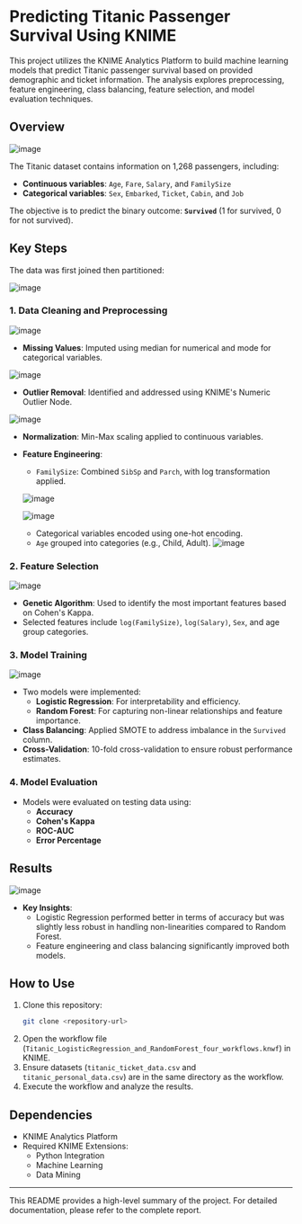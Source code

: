 
# Predicting Titanic Passenger Survival Using KNIME

This project utilizes the KNIME Analytics Platform to build machine learning models that predict Titanic passenger survival based on provided demographic and ticket information. The analysis explores preprocessing, feature engineering, class balancing, feature selection, and model evaluation techniques.

## Overview

![image](https://github.com/user-attachments/assets/402eb761-197d-4109-9170-ece089058f4a)

The Titanic dataset contains information on 1,268 passengers, including:
- **Continuous variables**: `Age`, `Fare`, `Salary`, and `FamilySize`
- **Categorical variables**: `Sex`, `Embarked`, `Ticket`, `Cabin`, and `Job`

The objective is to predict the binary outcome: **`Survived`** (1 for survived, 0 for not survived).



## Key Steps
The data was first joined then partitioned:

![image](https://github.com/user-attachments/assets/e8c7e488-9bf8-4e3c-b47a-c0e42ff78de2)


### 1. Data Cleaning and Preprocessing

![image](https://github.com/user-attachments/assets/347735f0-72f1-46a0-93e4-2503543cb8ba)


- **Missing Values**: Imputed using median for numerical and mode for categorical variables.

![image](https://github.com/user-attachments/assets/f4119426-d220-41d3-8125-25829af842ef)

- **Outlier Removal**: Identified and addressed using KNIME's Numeric Outlier Node.

![image](https://github.com/user-attachments/assets/c687c5d0-2dd9-47c1-b9ce-08add17c78ae)

- **Normalization**: Min-Max scaling applied to continuous variables.

- **Feature Engineering**:
  - `FamilySize`: Combined `SibSp` and `Parch`, with log transformation applied.
  
  ![image](https://github.com/user-attachments/assets/9be310c7-eac3-44e6-b5d4-d79aed159879)

  ![image](https://github.com/user-attachments/assets/7d211cb8-a32e-4297-8167-a03696629b58)

  - Categorical variables encoded using one-hot encoding.
  - `Age` grouped into categories (e.g., Child, Adult).
  ![image](https://github.com/user-attachments/assets/7147e380-59f1-401e-8992-a35b2627f1fd)


### 2. Feature Selection

![image](https://github.com/user-attachments/assets/3e2e7335-4357-4178-a1cb-7536969c0af2)


- **Genetic Algorithm**: Used to identify the most important features based on Cohen's Kappa.
- Selected features include `log(FamilySize)`, `log(Salary)`, `Sex`, and age group categories.

### 3. Model Training

![image](https://github.com/user-attachments/assets/11bdff76-23de-4699-8df9-6428e31f62d2)


- Two models were implemented:
  - **Logistic Regression**: For interpretability and efficiency.
  - **Random Forest**: For capturing non-linear relationships and feature importance.
- **Class Balancing**: Applied SMOTE to address imbalance in the `Survived` column.
- **Cross-Validation**: 10-fold cross-validation to ensure robust performance estimates.

### 4. Model Evaluation
- Models were evaluated on testing data using:
  - **Accuracy**
  - **Cohen's Kappa**
  - **ROC-AUC**
  - **Error Percentage**

## Results

![image](https://github.com/user-attachments/assets/effebf2b-4be5-4cd2-a1d6-e8edb45bfda7)


- **Key Insights**:
  - Logistic Regression performed better in terms of accuracy but was slightly less robust in handling non-linearities compared to Random Forest.
  - Feature engineering and class balancing significantly improved both models.

## How to Use

1. Clone this repository:
   ```bash
   git clone <repository-url>
   ```
2. Open the workflow file (`Titanic_LogisticRegression_and_RandomForest_four_workflows.knwf`) in KNIME.
3. Ensure datasets (`titanic_ticket_data.csv` and `titanic_personal_data.csv`) are in the same directory as the workflow.
4. Execute the workflow and analyze the results.

## Dependencies

- KNIME Analytics Platform
- Required KNIME Extensions:
  - Python Integration
  - Machine Learning
  - Data Mining

---

This README provides a high-level summary of the project. For detailed documentation, please refer to the complete report.
